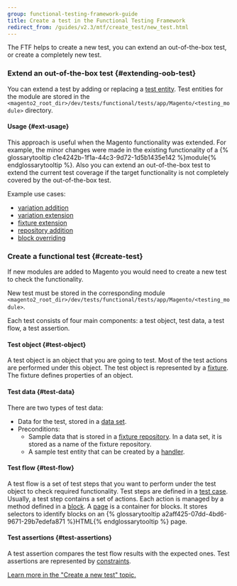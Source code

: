 ```yaml
---
group: functional-testing-framework-guide
title: Create a test in the Functional Testing Framework
redirect_from: /guides/v2.3/mtf/create_test/new_test.html
---
```


The FTF helps to create a new test, you can extend an out-of-the-box test, or create a completely new test.

### Extend an out-of-the-box test {#extending-oob-test}

You can extend a test by adding or replacing a [test entity][]. Test entities for the module are stored in the `<magento2_root_dir>/dev/tests/functional/tests/app/Magento/<testing_module>` directory.

#### Usage {#ext-usage}

This approach is useful when the Magento functionality was extended. For example, the minor changes were made in the existing functionality of a {% glossarytooltip c1e4242b-1f1a-44c3-9d72-1d5b1435e142 %}module{% endglossarytooltip %}. Also you can extend an out-of-the-box test to extend the current test coverage if the target functionality is not completely covered by the out-of-the-box test.

Example use cases:

* [variation addition][]
* [variation extension][]
* [fixture extension][]
* [repository addition][]
* [block overriding][]

### Create a functional test {#create-test}

If new modules are added to Magento you would need to create a new test to check the functionality.

New test must be stored in the corresponding module `<magento2_root_dir>/dev/tests/functional/tests/app/Magento/<testing_module>`.

Each test consists of four main components: a test object, test data, a test flow, a test assertion.

#### Test object {#test-object}

A test object is an object that you are going to test. Most of the test actions are performed under this object.
The test object is represented by a [fixture][].  The fixture defines properties of an object.

#### Test data {#test-data}

There are two types of test data:

* Data for the test, stored in a [data set][].
* Preconditions:
  * Sample data that is stored in a [fixture repository][]. In a data set, it is stored as a name of the fixture repository. 
  * A sample test entity that can be created by a [handler][].

#### Test flow {#test-flow}

A test flow is a set of test steps that you want to perform under the test object to check required functionality. Test steps are defined in a [test case][]. Usually, a test step contains a set of actions. Each action is managed by a method defined in a [block][]. A [page][] is a container for blocks. It stores selectors to identify blocks on an {% glossarytooltip a2aff425-07dd-4bd6-9671-29b7edefa871 %}HTML{% endglossarytooltip %} page. 

#### Test assertions {#test-assertions}

A test assertion compares the test flow results with the expected ones. Test assertions are represented by [constraints][].

[Learn more in the "Create a new test" topic.]

<!-- LINK DEFINITIONS -->

[test entity]: {{page.baseurl}}/testing/functional-testing-framework/entities.html

[variation addition]: {{page.baseurl}}/testing/functional-testing-framework/entities/data-set.html#add_variation

[variation extension]: {{page.baseurl}}/testing/functional-testing-framework/entities/data-set.html#extend_variation

[fixture extension]: {{page.baseurl}}/testing/functional-testing-framework/entities/fixture.html#mtf_fixture_merge

[repository addition]: {{page.baseurl}}/testing/functional-testing-framework/entities/fixture.html#mtf_fixture_repositoy

[block overriding]: {{page.baseurl}}/testing/functional-testing-framework/entities/page.html#override-blocks

[fixture]: {{page.baseurl}}/testing/functional-testing-framework/entities/fixture.html

[data set]: {{page.baseurl}}/testing/functional-testing-framework/entities/data-set.html

[fixture repository]: {{page.baseurl}}/testing/functional-testing-framework/entities/fixture-repository.html

[handler]: {{page.baseurl}}/testing/functional-testing-framework/entities/handler.html

[test case]: {{page.baseurl}}/testing/functional-testing-framework/entities/test-case.html

[block]: {{page.baseurl}}/testing/functional-testing-framework/entities/block.html

[page]: {{page.baseurl}}/testing/functional-testing-framework/entities/page.html

[constraints]: {{page.baseurl}}/testing/functional-testing-framework/entities/constraint.html

[learn more in the "create a new test" topic.]: {{page.baseurl}}/testing/testing/functional-testing-framework/test-creation/custom-tutorial.html

